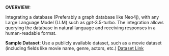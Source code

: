 **OVERVIEW:**

Integrating a database (Preferably a graph database like Neo4j), with any Large Language Model (LLM) such as gpt-3.5-turbo. 
The integration allows querying the database in natural language and receiving responses in a human-readable format. 

**Sample Dataset**: Use a publicly available dataset, such as a movie dataset (including fields like movie name, genre, actors, etc.) 
[Dataset Link](https://huggingface.co/datasets/SandipPalit/Movie_Dataset)
